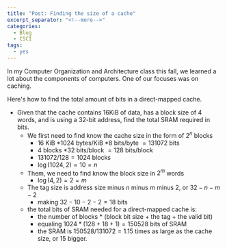```yaml
---
title: "Post: Finding the size of a cache"
excerpt_separator: "<!--more-->"
categories:
  - Blog
  - CSCI
tags:
  - yes
---
```


In my Computer Organization and Architecture class this fall, 
we learned a lot about the components of computers. 
One of our focuses was on caching.

Here's how to find the total amount of bits in a direct-mapped cache.

- Given that the cache contains $16$KiB of data, has a block size of $4$ words, and is using a $32$-bit address, find the total SRAM required in bits. 
    - We first need to find know the cache size in the form of $2^n$ blocks
        - $16$ KiB $* 1024$ bytes/KiB $* 8$ bits/byte $= 131072$ bits
        - $4$ blocks $* 32$ bits/block $= 128$ bits/block
        - $131072/128 = 1024$ blocks
        - $\log(1024, 2) = 10 = n$
    - Them, we need to find know the block size in $2^m$ words
        - $\log(4, 2) = 2 = m$
    - The tag size is address size minus $n$ minus $m$ minus $2$, or  $32 - n - m - 2$
        - making $32 - 10 - 2 - 2 = 18$ bits
    - the total bits of SRAM needed for a direct-mapped cache is:
        - the number of blocks * (block bit size + the tag + the valid bit)
        - equaling $1024*(128 + 18 + 1) = 150528$ bits of SRAM
        - the SRAM is $150528 / 131072 = 1.15$ times as large as the cache size, or $15%$ bigger.